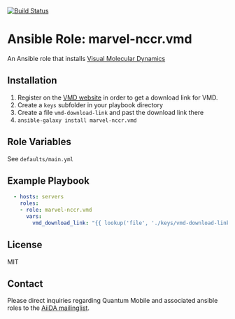 [![Build Status](https://travis-ci.org/marvel-nccr/ansible-role-vmd.svg?branch=master)](https://travis-ci.org/marvel-nccr/ansible-role-vmd)

# Ansible Role: marvel-nccr.vmd

An Ansible role that installs [Visual Molecular Dynamics](https://www.ks.uiuc.edu/Research/vmd/)


## Installation

1. Register on the [VMD website](https://www.ks.uiuc.edu/Research/vmd/) in order to get a download link for VMD.
1. Create a `keys` subfolder in your playbook directory
1. Create a file `vmd-download-link` and past the download link there
1. `ansible-galaxy install marvel-nccr.vmd`

## Role Variables

See `defaults/main.yml`

## Example Playbook

```yaml
  - hosts: servers
    roles:
    - role: marvel-nccr.vmd
      vars:
        vmd_download_link: "{{ lookup('file', './keys/vmd-download-link') }}"
```

## License

MIT

## Contact

Please direct inquiries regarding Quantum Mobile and associated ansible roles to the [AiiDA mailinglist](http://www.aiida.net/mailing-list/).
